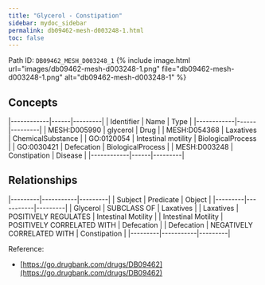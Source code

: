 ```yaml
---
title: "Glycerol - Constipation"
sidebar: mydoc_sidebar
permalink: db09462-mesh-d003248-1.html
toc: false 
---
```



Path ID: `DB09462_MESH_D003248_1`
{% include image.html url="images/db09462-mesh-d003248-1.png" file="db09462-mesh-d003248-1.png" alt="db09462-mesh-d003248-1" %}

## Concepts

|------------|------|---------|
| Identifier | Name | Type    |
|------------|------|---------|
| MESH:D005990 | glycerol | Drug |
| MESH:D054368 | Laxatives | ChemicalSubstance |
| GO:0120054 | Intestinal motility | BiologicalProcess |
| GO:0030421 | Defecation | BiologicalProcess |
| MESH:D003248 | Constipation | Disease |
|------------|------|---------|

## Relationships

|---------|-----------|---------|
| Subject | Predicate | Object  |
|---------|-----------|---------|
| Glycerol | SUBCLASS OF | Laxatives |
| Laxatives | POSITIVELY REGULATES | Intestinal Motility |
| Intestinal Motility | POSITIVELY CORRELATED WITH | Defecation |
| Defecation | NEGATIVELY CORRELATED WITH | Constipation |
|---------|-----------|---------|

Reference: 
  - [https://go.drugbank.com/drugs/DB09462](https://go.drugbank.com/drugs/DB09462)
